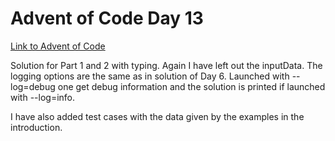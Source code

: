 # Advent of Code Day 13
[Link to Advent of Code](https://adventofcode.com/)

Solution for Part 1 and 2 with typing.
Again I have left out the inputData.
The logging options are the same as in solution of Day 6. Launched with
--log=debug one get debug information and the solution is printed if launched
with --log=info.

I have also added test cases with the data given by the examples
in the introduction.